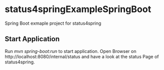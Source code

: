 # status4springExampleSpringBoot
Spring Boot exmaple project for status4spring

## Start Application
Run *mvn spring-boot:run* to start application. Open Browser on http://localhost:8080/internal/status and have a look at the status Page of status4spring.
